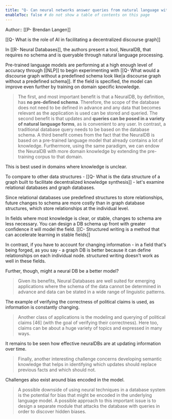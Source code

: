 ```yaml
---
title: "Q- Can neural networks answer queries from natural language without a predefined schema"
enableToc: false # do not show a table of contents on this page
---
```

Author:: [[P- Brendan Langen]]

[[Q- What is the role of AI in facilitating a decentralized discourse graph]]

In [[R- Neural Databases]], the authors present a tool, NeuralDB, that requires no schema and is queryable through natural language processing. 

Pre-trained language models are performing at a high enough level of accuracy through [[NLP]] to begin experimenting with [[Q- What would a discourse graph without a predefined schema look like|a discourse graph without a predefined schema]]. If the field is specified, the model can improve even further by training on domain specific knowledge.

>The first, and most important benefit is that a NeuralDB, by definition, has **no pre-defined schema**. Therefore, the scope of the database does not need to be defined in advance and any data that becomes relevant as the application is used can be stored and queried.
>The second benefit is that updates and **queries can be posed in a variety of natural language forms**, as is convenient to any user. In contrast, a traditional database query needs to be based on the database schema.
>A third benefit comes from the fact that the NeuralDB is based on a pre-trained language model that already contains a lot of knowledge.
>Furthermore, using the same paradigm, we can endow the NeuralDB with more domain knowledge by extending the pre-training corpus to that domain.

This is best used in domains where knowledge is unclear. 

To compare to other data structures - [[Q- What is the data structure of a graph built to facilitate decentralized knowledge synthesis]] - let's examine relational databases and graph databases. 

Since relational databases use predefined structures to store relationships, future changes to schema are more costly than in graph database structures, which store relationships at the individual level. 

In fields where most knowledge is clear, or stable, changes to schema are less necessary. You can design a DB schema up front with greater confidence it will model the field. [[C- Structured writing is a method that can accelerate learning in stable fields]] 

In contrast, if you have to account for changing information - in a field that's being forged, as you say - a graph DB is better because it can define relationships on each individual node. structured writing doesn't work as well in these fields.

Further, though, might a neural DB be a better model?

> Given its benefits, Neural Databases are well suited for emerging applications where the schema of the data cannot be determined in advance and data can be stated in a wide range of linguistic patterns.

The example of verifying the correctness of political claims is used, as information is constantly changing. 

> Another class of applications is the modeling and querying of political claims [46] (with the goal of verifying their correctness). Here too, claims can be about a huge variety of topics and expressed in many ways. 

It remains to be seen how effective neuralDBs are at updating information over time.

> Finally, another interesting challenge concerns developing semantic knowledge that helps in identifying which updates should replace previous facts and which should not.

Challenges also exist around bias encoded in the model. 

> A possible downside of using neural techniques in a database system is the potential for bias that might be encoded in the underlying language model.
> A possible approach to this important issue is to design a separate module that attacks the database with queries in order to discover hidden biases. 